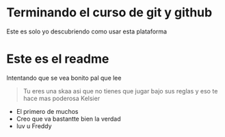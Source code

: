 # Terminando el curso de git y github

Este es solo yo descubriendo como usar esta plataforma

# Este es el readme

Intentando que se vea bonito pal que lee

> Tu eres una skaa asi que no tienes que jugar bajo sus reglas y eso te hace mas poderosa
Kelsier

* El primero de muchos
* Creo que va bastantte bien la verdad
* luv u Freddy